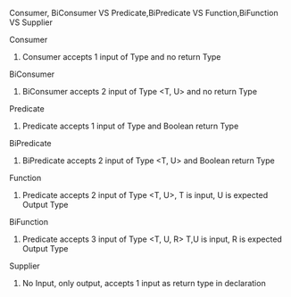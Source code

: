 Consumer, BiConsumer VS Predicate,BiPredicate VS Function,BiFunction VS Supplier

Consumer
1. Consumer accepts 1 input of Type <T> and no return Type




BiConsumer
1. BiConsumer accepts 2 input of Type <T, U> and no return Type



Predicate
1. Predicate accepts 1 input of Type <T> and Boolean return Type




BiPredicate
1. BiPredicate accepts 2 input of Type <T, U> and Boolean return Type




Function
1. Predicate accepts 2 input of Type <T, U>, T is input, U is expected Output Type


BiFunction
1. Predicate accepts 3 input of Type <T, U, R> T,U is input, R is expected Output Type


Supplier
1. No Input, only output, accepts 1 input as return type in <R> declaration 

